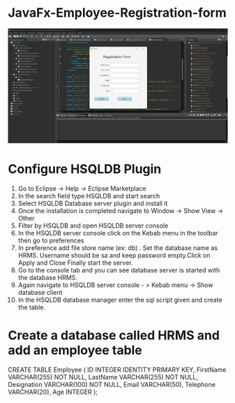 # JavaFx-Employee-Registration-form

<img src="screenshots/img1.png" alt="project" width="900">


# Configure HSQLDB Plugin

1. Go to Eclipse -> Help -> Eclipse Marketplace
2. In the search field type HSQLDB and start search
3. Select HSQLDB Database server plugin and install it
4. Once the installation is completed navigate to Window -> Show View  -> Other
5. Filter by HSQLDB and open HSQLDB server console
6. In the HSQLDB server console click on the Kebab menu in the toolbar then go to  preferences
7. In preference add file store name (ex: db) . Set the database name as HRMS. Username should be sa and keep password empty.Click on Apply and Close
Finally start the server.
8. Go to the console tab and you can see database server is started with the database HRMS.
9. Again navigate to HSQLDB server console - > Kebab menu -> Show database client
10. In the HSQLDB database manager enter the sql script given and create the table.


# Create a database called HRMS and add an employee table

CREATE TABLE Employee (
ID INTEGER IDENTITY PRIMARY KEY,
FirstName VARCHAR(255) NOT NULL,
LastName VARCHAR(255) NOT NULL,
Designation VARCHAR(100) NOT NULL,
Email VARCHAR(50),
Telephone VARCHAR(20),
Age INTEGER );

